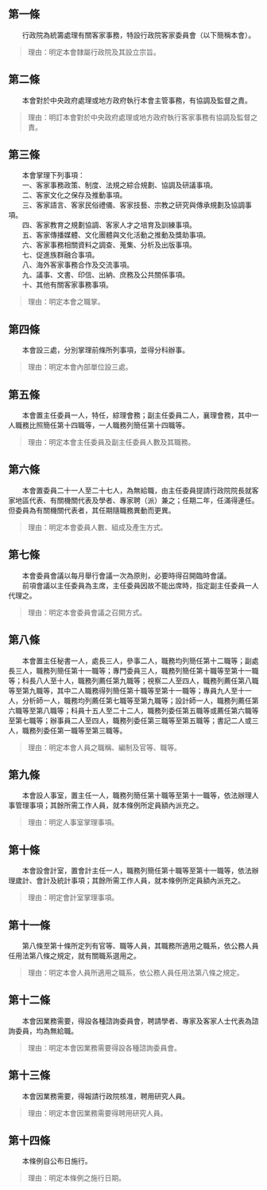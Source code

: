 第一條 
-------
　　行政院為統籌處理有關客家事務，特設行政院客家委員會（以下簡稱本會）。  
> 理由：明定本會隸屬行政院及其設立宗旨。



第二條 
-------
　　本會對於中央政府處理或地方政府執行本會主管事務，有協調及監督之責。  
> 理由：明訂本會對於中央政府處理或地方政府執行客家事務有協調及監督之責。



第三條 
-------
　　本會掌理下列事項：  
　　一、客家事務政策、制度、法規之綜合規劃、協調及研議事項。  
　　二、客家文化之保存及推動事項。  
　　三、客家語言、客家民俗禮儀、客家技藝、宗教之研究與傳承規劃及協調事項。  
　　四、客家教育之規劃協調、客家人才之培育及訓練事項。  
　　五、客家傳播媒體、文化團體與文化活動之推動及獎助事項。  
　　六、客家事務相關資料之調查、蒐集、分析及出版事項。  
　　七、促進族群融合事項。  
　　八、海外客家事務合作及交流事項。  
　　九、議事、文書、印信、出納、庶務及公共關係事項。  
　　十、其他有關客家事務事項。  
> 理由：明定本會之職掌。



第四條 
-------
　　本會設三處，分別掌理前條所列事項，並得分科辦事。  
> 理由：明定本會內部單位設三處。



第五條 
-------
　　本會置主任委員一人，特任，綜理會務；副主任委員二人，襄理會務，其中一人職務比照簡任第十四職等，一人職務列簡任第十四職等。  
> 理由：明定本會主任委員及副主任委員人數及其職務。



第六條 
-------
　　本會置委員二十一人至二十七人，為無給職，由主任委員提請行政院院長就客家地區代表、有關機關代表及學者、專家聘（派）兼之；任期二年，任滿得連任。但委員為有關機關代表者，其任期隨職務異動而更異。  
> 理由：明定本會委員人數、組成及產生方式。



第七條 
-------
　　本會委員會議以每月舉行會議一次為原則，必要時得召開臨時會議。  
　　前項會議以主任委員為主席，主任委員因故不能出席時，指定副主任委員一人代理之。  
> 理由：明定本會委員會議之召開方式。



第八條 
-------
　　本會置主任秘書一人，處長三人，參事二人，職務均列簡任第十二職等；副處長三人，職務列簡任第十一職等；專門委員三人，職務列簡任第十職等至第十一職等；科長八人至十人，職務列薦任第九職等；視察二人至四人，職務列薦任第八職等至第九職等，其中二人職務得列簡任第十職等至第十一職等；專員九人至十一人，分析師一人，職務均列薦任第七職等至第九職等；設計師一人，職務列薦任第六職等至第八職等；科員十五人至二十二人，職務列委任第五職等或薦任第六職等至第七職等；辦事員二人至四人，職務列委任第三職等至第五職等；書記二人或三人，職務列委任第一職等至第三職等。  
> 理由：明定本會人員之職稱、編制及官等、職等。



第九條 
-------
　　本會設人事室，置主任一人，職務列簡任第十職等至第十一職等，依法辦理人事管理事項；其餘所需工作人員，就本條例所定員額內派充之。  
> 理由：明定人事室掌理事項。



第十條 
-------
　　本會設會計室，置會計主任一人，職務列簡任第十職等至第十一職等，依法辦理歲計、會計及統計事項；其餘所需工作人員，就本條例所定員額內派充之。  
> 理由：明定會計室掌理事項。



第十一條 
---------
　　第八條至第十條所定列有官等、職等人員，其職務所適用之職系，依公務人員任用法第八條之規定，就有關職系選用之。  
> 理由：明定本會人員所適用之職系，依公務人員任用法第八條之規定。



第十二條 
---------
　　本會因業務需要，得設各種諮詢委員會，聘請學者、專家及客家人士代表為諮詢委員，均為無給職。  
> 理由：明定本會因業務需要得設各種諮詢委員會。



第十三條 
---------
　　本會因業務需要，得報請行政院核准，聘用研究人員。  
> 理由：明定本會因業務需要得聘用研究人員。



第十四條 
---------
　　本條例自公布日施行。  
> 理由：明定本條例之施行日期。